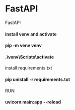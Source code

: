 # FastAPI
FastAPI

<h4>install venv and activate</h4>

<h4>pip -m venv venv</h4>

<h4>.\venv\Scripts\activate</h4>

install requirements.txt

<h4>pip unistall -r requirements.txt</h4>

RUN

<h4>uvicorn main:app --reload</h4>
